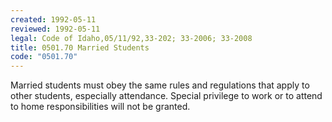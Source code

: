 ```yaml
---
created: 1992-05-11
reviewed: 1992-05-11
legal: Code of Idaho,05/11/92,33-202; 33-2006; 33-2008
title: 0501.70 Married Students
code: "0501.70"
---
```


Married students must obey the same rules and regulations that apply to other students, especially attendance.  Special privilege to work or to attend to home responsibilities will not be granted.
